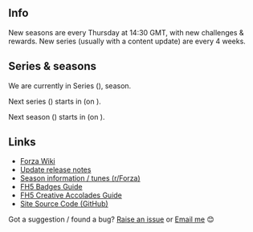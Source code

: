 ## Info

New seasons are every Thursday at 14:30 GMT, with new challenges & rewards. New series (usually with a content update) are every 4 weeks.
      
## Series & seasons

We are currently in Series <span id="current-series-number"></span> (<a id="current-series-link" target="_blank"></a>), <span id="current-season-name"></span> season.

Next series (<a id="next-series-link" target="_blank"></a>) starts in <b id="next-series-countdown"></b> (on <span id="next-series-date"></span>).

Next season (<span id="next-season-name"></span>) starts in <b id="next-season-countdown"></b> (on <span id="next-season-date"></span>).

## Links

* [Forza Wiki](https://forza.fandom.com/wiki/Forza_Horizon_5)
* [Update release notes](https://forza.net/news)
* [Season information / tunes (r/Forza)](https://www.reddit.com/r/forza/about/sticky?num=1)
* [FH5 Badges Guide](https://jakelee.co.uk/complete-guide-to-forza-horizon-5-badges/)
* [FH5 Creative Accolades Guide](https://jakelee.co.uk/forza-horizon-5-creative-accolades/)
* [Site Source Code (GitHub)](https://github.com/JakeSteam/ForzaUpdate)

Got a suggestion / found a bug? [Raise an issue](https://github.com/JakeSteam/ForzaUpdate/issues) or [Email me](mailto:forza@jakelee.co.uk) 😊

<script src="js/forza.js"></script>
<script src="js/new_window.js"></script>